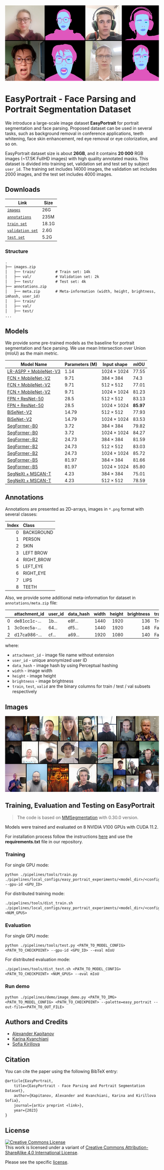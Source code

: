 ![easyportrait](images/main.jpg)
# EasyPortrait - Face Parsing and Portrait Segmentation Dataset
We introduce a large-scale image dataset **EasyPortrait** for portrait segmentation and face parsing. Proposed dataset can be used in several tasks, such as background removal in conference applications, teeth whitening, face skin enhancement, red eye removal or eye colorization, and so on. 

EasyPortrait dataset size is about **26GB**, and it contains **20 000** RGB images (~17.5K FullHD images) with high quality annotated masks. This dataset is divided into training set, validation set and test set by subject `user_id`. The training set includes 14000 images, the validation set includes 2000 images, and the test set includes 4000 images.

## Downloads

| Link                                     | Size  |
|------------------------------------------|-------|
| [`images`](https://sc.link/YEE9p)         | 26G   |
| [`annotations`](https://sc.link/2kkwv)    | 235M  |
| [`train set`](https://sc.link/Z6696)      | 18.1G |
| [`validation set`](https://sc.link/VOOj1) | 2.6G  |
| [`test set`](https://sc.link/1wwvj)       | 5.2G  |

### Structure
```
.
├── images.zip
│   ├── train/         # Train set: 14k
│   ├── val/           # Validation set: 2k
│   ├── test/          # Test set: 4k
├── annotations.zip
│   ├── meta.zip       # Meta-information (width, height, brightness, imhash, user_id)
│   ├── train/     
│   ├── val/       
│   ├── test/      
...
```

## Models
We provide some pre-trained models as the baseline for portrait segmentation and face parsing. We use mean Intersection over Union (mIoU) as the main metric. 

| Model Name                                     | Parameters (M) | Input shape | mIOU      |
|------------------------------------------------|----------------|-------------|-----------|
| [LR-ASPP + MobileNet-V3](https://sc.link/gBo6) | 1.14           | 1024 × 1024 | 77.55     |
| [FCN + MobileNet-V2](https://sc.link/ErPv)     | 9.71           | 384 × 384   | 74.3      |
| [FCN + MobileNet-V2](https://sc.link/vKjm)     | 9.71           | 512 × 512   | 77.01     |
| [FCN + MobileNet-V2](https://sc.link/9xZ3)     | 9.71           | 1024 × 1024 | 81.23     |
| [FPN + ResNet-50](https://sc.link/6r19)        | 28.5           | 512 × 512   | 83.13     |
| [FPN + ResNet-50](https://sc.link/Gy97)        | 28.5           | 1024 × 1024 | **85.97** |
| [BiSeNet-V2](https://sc.link/ryYE)             | 14.79          | 512 × 512   | 77.93     |
| [BiSeNet-V2](https://sc.link/8wZo)             | 14.79          | 1024 × 1024 | 83.53    |
| [SegFormer-B0](https://sc.link/wMkR)           | 3.72           | 384 × 384   | 79.82     |
| [SegFormer-B0](https://sc.link/0lZX)           | 3.72           | 1024 × 1024 | 84.27     |
| [SegFormer-B2](https://sc.link/AjmO)           | 24.73          | 384 × 384   | 81.59     |
| [SegFormer-B2](https://sc.link/zVnY)           | 24.73          | 512 × 512   | 83.03     |
| [SegFormer-B2](https://sc.link/7vZA)           | 24.73          | 1024 × 1024 | 85.72     |
| [SegFormer-B5](https://sc.link/yQm7)           | 81.97          | 384 × 384   | 81.66     |
| [SegFormer-B5](https://sc.link/xOl9)           | 81.97          | 1024 × 1024 | 85.80     |
| [SegNeXt + MSCAN-T](https://sc.link/Dp0x)      | 4.23           | 384 × 384   | 75.01     |
| [SegNeXt + MSCAN-T](https://sc.link/BlnX)      | 4.23           | 512 × 512   | 78.59     |

## Annotations

Annotations are presented as 2D-arrays, images in `*.png` format with several classes:

| Index | Class      |
|------:|:-----------|
|     0 | BACKGROUND |
|     1 | PERSON     |
|     2 | SKIN       |
|     3 | LEFT BROW  |
|     4 | RIGHT_BROW |
|     5 | LEFT_EYE   |
|     6 | RIGHT_EYE  |
|     7 | LIPS       |
|     8 | TEETH      |

Also, we provide some additional meta-information for dataset in `annotations/meta.zip` file:

|    | attachment_id | user_id | data_hash | width | height | brightness | train | test  | valid |
|---:|:--------------|:--------|:----------|------:|-------:|-----------:|:------|:------|:------|
|  0 | de81cc1c-...  | 1b...   | e8f...    |  1440 |   1920 |        136 | True  | False | False |
|  1 | 3c0cec5a-...  | 64...   | df5...    |  1440 |   1920 |        148 | False | False | True  |
|  2 | d17ca986-...  | cf...   | a69...    |  1920 |   1080 |        140 | False | True  | False |

where:
- `attachment_id` - image file name without extension
- `user_id` - unique anonymized user ID
- `data_hash` - image hash by using Perceptual hashing
- `width` - image width
- `height` - image height
- `brightness` - image brightness
- `train`, `test`, `valid` are the binary columns for train / test / val subsets respectively 

## Images
![easyportrait](images/data.jpg)


## Training, Evaluation and Testing on EasyPortrait

>The code is based on [MMSegmentation](https://github.com/open-mmlab/mmsegmentation) with 0.30.0 version.

Models were trained and evaluated on 8 NVIDIA V100 GPUs with CUDA 11.2.

For installation process follow the instructions [here](https://github.com/open-mmlab/mmsegmentation/blob/v0.30.0/docs/en/get_started.md#installation) and use the **requirements.txt** file in our repository.

### Training
For single GPU mode:
```console
python ./pipelines/tools/train.py ./pipelines/local_configs/easy_portrait_experiments/<model_dir>/<config_file>.py --gpu-id <GPU_ID>
```

For distributed training mode:
```console
./pipelines/tools/dist_train.sh ./pipelines/local_configs/easy_portrait_experiments/<model_dir>/<config_file>.py <NUM_GPUS>
```

### Evaluation
For single GPU mode:
```console
python ./pipelines/tools/test.py <PATH_TO_MODEL_CONFIG>  <PATH_TO_CHECKPOINT> --gpu-id <GPU_ID> --eval mIoU
```

For distributed evaluation mode:
```console
./pipelines/tools/dist_test.sh <PATH_TO_MODEL_CONFIG>  <PATH_TO_CHECKPOINT> <NUM_GPUS> --eval mIoU
```
### Run demo
```console
python ./pipelines/demo/image_demo.py <PATH_TO_IMG> <PATH_TO_MODEL_CONFIG> <PATH_TO_CHECKPOINT> --palette=easy_portrait --out-file=<PATH_TO_OUT_FILE>
```

## Authors and Credits
- [Alexander Kapitanov](https://www.linkedin.com/in/hukenovs)
- [Karina Kvanchiani](https://www.linkedin.com/in/kvanchiani)
- [Sofia Kirillova](https://www.linkedin.com/in/gofixyourself/)

## Citation
You can cite the paper using the following BibTeX entry:

    @article{EasyPortrait,
        title={EasyPortrait - Face Parsing and Portrait Segmentation Dataset},
        author={Kapitanov, Alexander and Kvanchiani, Karina and Kirillova Sofia},
        journal={arXiv preprint <link>},
        year={2023}
    }

## License
<a rel="license" href="http://creativecommons.org/licenses/by-sa/4.0/"><img alt="Creative Commons License" style="border-width:0" src="https://i.creativecommons.org/l/by-sa/4.0/88x31.png" /></a><br />This work is licensed under a variant of <a rel="license" href="http://creativecommons.org/licenses/by-sa/4.0/">Creative Commons Attribution-ShareAlike 4.0 International License</a>.

Please see the specific [license](https://github.com/hukenovs/easyportrait/blob/master/license/en_us.pdf).